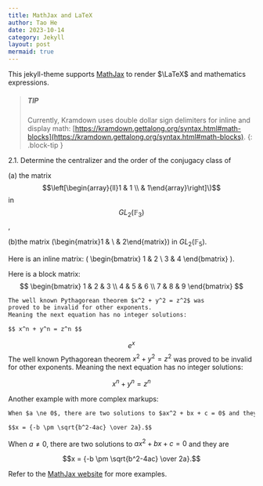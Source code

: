 ```yaml
---
title: MathJax and LaTeX
author: Tao He
date: 2023-10-14
category: Jekyll
layout: post
mermaid: true
---
```


This jekyll-theme supports [MathJax](https://www.mathjax.org/) to render $\LaTeX$
and mathematics expressions.

> ##### TIP
>
> Currently, Kramdown uses double dollar sign delimiters for inline and display math:
> [https://kramdown.gettalong.org/syntax.html#math-blocks](https://kramdown.gettalong.org/syntax.html#math-blocks).
{: .block-tip }

2.1. Determine the centralizer and the order of the conjugacy class of

(a) the matrix 
$$\left[\begin{array}{ll}1 & 1 \\ & 1\end{array}\right]\)$$ 
in $$G L_{2}\left(\mathbb{F}_{3}\right)$$, 

(b)the matrix \(\begin{matrix}1 & \\ & 2\end{matrix}\) in $G L_{2}\left(\mathbb{F}_{5}\right)$.

Here is an inline matrix: \( \begin{bmatrix} 1 & 2 \\ 3 & 4 \end{bmatrix} \).

Here is a block matrix:
$$
\begin{bmatrix}
1 & 2 & 3 \\
4 & 5 & 6 \\
7 & 8 & 9
\end{bmatrix}
$$


```markdown
The well known Pythagorean theorem $x^2 + y^2 = z^2$ was
proved to be invalid for other exponents.
Meaning the next equation has no integer solutions:

$$ x^n + y^n = z^n $$
```
$$e^x$$
The well known Pythagorean theorem $x^2 + y^2 = z^2$ was
proved to be invalid for other exponents.
Meaning the next equation has no integer solutions:

$$ x^n + y^n = z^n $$



Another example with more complex markups:

```markdown
When $a \ne 0$, there are two solutions to $ax^2 + bx + c = 0$ and they are

$$x = {-b \pm \sqrt{b^2-4ac} \over 2a}.$$
```

When $a \ne 0$, there are two solutions to $ax^2 + bx + c = 0$ and they are

$$x = {-b \pm \sqrt{b^2-4ac} \over 2a}.$$

Refer to the [MathJax website](https://docs.mathjax.org/en/latest/index.html) for more examples.
